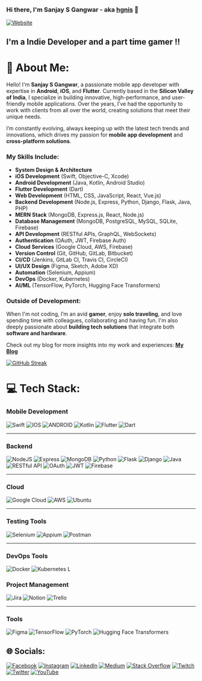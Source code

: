 ### Hi there, I'm Sanjay S Gangwar - aka [hgnis][website] 👋

[![Website](https://img.shields.io/website?label=protfolio&style=for-the-badge&url=https%3A%2F%2Fcommon-apps-c8335.web.app)](https://sanjaysgangwar-2022.web.app)

## I'm a Indie Developer and a part time gamer !!

# 💫 About Me:
Hello! I'm **Sanjay S Gangwar**, a passionate mobile app developer with expertise in **Android**, **iOS**, and **Flutter**. Currently based in the **Silicon Valley of India**, I specialize in building innovative, high-performance, and user-friendly mobile applications. Over the years, I’ve had the opportunity to work with clients from all over the world, creating solutions that meet their unique needs.

I’m constantly evolving, always keeping up with the latest tech trends and innovations, which drives my passion for **mobile app development** and **cross-platform solutions**.

### My Skills Include:
- **System Design & Architecture**
- **iOS Development** (Swift, Objective-C, Xcode)
- **Android Development** (Java, Kotlin, Android Studio)
- **Flutter Development** (Dart)
- **Web Development** (HTML, CSS, JavaScript, React, Vue.js)
- **Backend Development** (Node.js, Express, Python, Django, Flask, Java, PHP)
- **MERN Stack** (MongoDB, Express.js, React, Node.js)
- **Database Management** (MongoDB, PostgreSQL, MySQL, SQLite, Firebase)
- **API Development** (RESTful APIs, GraphQL, WebSockets)
- **Authentication** (OAuth, JWT, Firebase Auth)
- **Cloud Services** (Google Cloud, AWS, Firebase)
- **Version Control** (Git, GitHub, GitLab, Bitbucket)
- **CI/CD** (Jenkins, GitLab CI, Travis CI, CircleCI)
- **UI/UX Design** (Figma, Sketch, Adobe XD)
- **Automation** (Selenium, Appium)
- **DevOps** (Docker, Kubernetes)
- **AI/ML** (TensorFlow, PyTorch, Hugging Face Transformers)

### Outside of Development:
When I'm not coding, I’m an avid **gamer**, enjoy **solo traveling**, and love spending time with colleagues, collaborating and having fun. I'm also deeply passionate about **building tech solutions** that integrate both **software and hardware**.

Check out my blog for more insights into my work and experiences: [**My Blog**](https://sanjaygangwar.dev/blog.html)





[![GitHub Streak](https://streak-stats.demolab.com/?user=SanjaySinghGangwar)](https://git.io/streak-stats) 


# 💻 Tech Stack:

### Mobile Development

![Swift](https://img.shields.io/badge/swift-F54A2A?style=for-the-badge&logo=swift&logoColor=white) ![IOS](https://img.shields.io/badge/IOS-%2320232a.svg?style=for-the-badge&logo=apple&logoColor=white) ![ANDROID](https://img.shields.io/badge/android-%2320232a.svg?style=for-the-badge&logo=android&logoColor=%a4c639) ![Kotlin](https://img.shields.io/badge/kotlin-%230095D5.svg?style=for-the-badge&logo=kotlin&logoColor=white) ![Flutter](https://img.shields.io/badge/Flutter-%2302569B.svg?style=for-the-badge&logo=Flutter&logoColor=white) ![Dart](https://img.shields.io/badge/dart-%230175C2.svg?style=for-the-badge&logo=dart&logoColor=white)

---

### Backend

![NodeJS](https://img.shields.io/badge/node.js-6DA55F?style=for-the-badge&logo=node.js&logoColor=white) ![Express](https://img.shields.io/badge/express-6DA55F?style=for-the-badge&logo=express&logoColor=white) ![MongoDB](https://img.shields.io/badge/MongoDB-%234ea94b.svg?style=for-the-badge&logo=mongodb&logoColor=white)  ![Python](https://img.shields.io/badge/Python-%2314354C.svg?style=for-the-badge&logo=python&logoColor=white) ![Flask](https://img.shields.io/badge/Flask-%23000.svg?style=for-the-badge&logo=flask&logoColor=white) ![Django](https://img.shields.io/badge/django-%23092E20.svg?style=for-the-badge&logo=django&logoColor=white) ![Java](https://img.shields.io/badge/Java-%23E34A86.svg?style=for-the-badge&logo=java&logoColor=white) ![RESTful API](https://img.shields.io/badge/RESTful_API-%23000.svg?style=for-the-badge&logo=api&logoColor=white) ![OAuth](https://img.shields.io/badge/OAuth-%230D4B90.svg?style=for-the-badge&logo=oauth&logoColor=white) ![JWT](https://img.shields.io/badge/JWT-%23F7B731.svg?style=for-the-badge&logo=jwt&logoColor=white) ![Firebase](https://img.shields.io/badge/firebase-%23039BE5.svg?style=for-the-badge&logo=firebase) 


---

### Cloud
![Google Cloud](https://img.shields.io/badge/Google%20Cloud-%234285F4.svg?style=for-the-badge&logo=google-cloud&logoColor=white) ![AWS](https://img.shields.io/badge/AWS-%23FF9900.svg?style=for-the-badge&logo=amazon-aws&logoColor=white) ![Ubuntu](https://img.shields.io/badge/ubuntu-%23FF9900.svg?style=for-the-badge&logo=ubuntu-aws&logoColor=white)

---

### Testing Tools  
![Selenium](https://img.shields.io/badge/Selenium-%23E0E0E0.svg?style=for-the-badge&logo=selenium&logoColor=black) ![Appium](https://img.shields.io/badge/Appium-%23E94E77.svg?style=for-the-badge&logo=appium&logoColor=white) ![Postman](https://img.shields.io/badge/Postman-%23FF6C37.svg?style=for-the-badge&logo=postman&logoColor=white)

---

### DevOps Tools  
![Docker](https://img.shields.io/badge/Docker-%232496ED.svg?style=for-the-badge&logo=docker&logoColor=white) ![Kubernetes](https://img.shields.io/badge/Kubernetes-%23326CE5.svg?style=for-the-badge&logo=kubernetes&logoColor=white) L

### Project Management

![Jira](https://img.shields.io/badge/jira-%230A0FFF.svg?style=for-the-badge&logo=jira&logoColor=white) ![Notion](https://img.shields.io/badge/Notion-%23000000.svg?style=for-the-badge&logo=notion&logoColor=white) ![Trello](https://img.shields.io/badge/Trello-%23026AA7.svg?style=for-the-badge&logo=Trello&logoColor=white)

---

### Tools

![Figma](https://img.shields.io/badge/figma-%23F24E1E.svg?style=for-the-badge&logo=figma&logoColor=white) ![TensorFlow](https://img.shields.io/badge/TensorFlow-%23FF6F00.svg?style=for-the-badge&logo=TensorFlow&logoColor=white) ![PyTorch](https://img.shields.io/badge/PyTorch-%23EE4C2C.svg?style=for-the-badge&logo=pytorch&logoColor=white) ![Hugging Face Transformers](https://img.shields.io/badge/Hugging_Face_Transformers-%23FFB6C1.svg?style=for-the-badge&logo=huggingface&logoColor=white)


## 🌐 Socials:

[![Facebook](https://img.shields.io/badge/Facebook-%231877F2.svg?logo=Facebook&logoColor=white)](https://facebook.com/hgnisyajnas) [![Instagram](https://img.shields.io/badge/Instagram-%23E4405F.svg?logo=Instagram&logoColor=white)](https://instagram.com/hgnis_yajnas) [![LinkedIn](https://img.shields.io/badge/LinkedIn-%230077B5.svg?logo=linkedin&logoColor=white)](https://linkedin.com/in/SanjaySinghGangwar) [![Medium](https://img.shields.io/badge/Medium-12100E?logo=medium&logoColor=white)](https://medium.com/@contact.gangwar) [![Stack Overflow](https://img.shields.io/badge/-Stackoverflow-FE7A16?logo=stack-overflow&logoColor=white)](https://stackoverflow.com/users/18792261) [![Twitch](https://img.shields.io/badge/Twitch-%239146FF.svg?logo=Twitch&logoColor=white)](https://twitch.tv/hgnis) [![Twitter](https://img.shields.io/badge/Twitter-%231DA1F2.svg?logo=Twitter&logoColor=white)](https://twitter.com/SanjayS_Gangwar) [![YouTube](https://img.shields.io/badge/YouTube-%23FF0000.svg?logo=YouTube&logoColor=white)](https://www.youtube.com/channel/UCSMItYU2eQdFjYrysjRzm_Q)



[website]: https://sanjaygangwar.dev/
[course]: https://play.google.com/store/apps/developer?id=Trei
[twitter]: https://twitter.com/SanjayS_Gangwar
[instagram]: https://www.instagram.com/hgnis_yajnas/
[linkedin]: https://www.linkedin.com/in/gangwarssanjay/
[socialLink]: https://sanjaygangwar.dev/social.html
